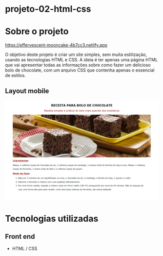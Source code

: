 # projeto-02-html-css

# Sobre o projeto
https://effervescent-mooncake-4b7cc3.netlify.app

O objetivo deste projeto é criar um site simples, sem muita estilização, usando as tecnologias HTML e CSS. A ideia é ter apenas uma página HTML que vai apresentar todas as informações sobre como fazer um delicioso bolo de chocolate, com um arquivo CSS que contenha apenas o essencial de estilos.


## Layout mobile
![Mobile 1](https://github.com/dev-jefferson-lopes/projeto-02-html-css/blob/main/assets/img/pagina.png)

# Tecnologias utilizadas
## Front end
- HTML / CSS
